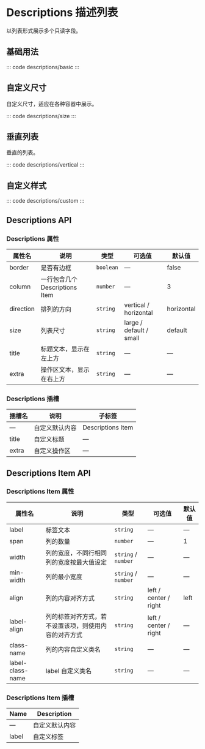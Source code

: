 <script setup>
  import basic from 'exam/descriptions/basic.vue'
  import size from 'exam/descriptions/size.vue'
  import vertical from 'exam/descriptions/vertical.vue'
  import custom from 'exam/descriptions/custom.vue'
</script>

# Descriptions 描述列表

以列表形式展示多个只读字段。

## 基础用法

::: code descriptions/basic
<basic></basic>
:::

## 自定义尺寸

自定义尺寸，适应在各种容器中展示。

::: code descriptions/size
<size></size>
:::

## 垂直列表

垂直的列表。

::: code descriptions/vertical
<vertical></vertical>
:::

## 自定义样式

::: code descriptions/custom
<custom></custom>
:::

## Descriptions API

### Descriptions 属性

| 属性名    | 说明                           | 类型      | 可选值                  | 默认值     |
| --------- | ------------------------------ | --------- | ----------------------- | ---------- |
| border    | 是否有边框                     | `boolean` | —                       | false      |
| column    | 一行包含几个 Descriptions Item | `number`  | —                       | 3          |
| direction | 排列的方向                     | `string`  | vertical / horizontal   | horizontal |
| size      | 列表尺寸                       | `string`  | large / default / small | default    |
| title     | 标题文本，显示在左上方         | `string`  | —                       | —          |
| extra     | 操作区文本，显示在右上方       | `string`  | —                       | —          |

### Descriptions 插槽

| 插槽名 | 说明           | 子标签            |
| ------ | -------------- | ----------------- |
| —      | 自定义默认内容 | Descriptions Item |
| title  | 自定义标题     | —                 |
| extra  | 自定义操作区   | —                 |

## Descriptions Item API

### Descriptions Item 属性

| 属性名           | 说明                                                 | 类型                | 可选值                | 默认值 |
| ---------------- | ---------------------------------------------------- | ------------------- | --------------------- | ------ |
| label            | 标签文本                                             | `string`            | —                     | —      |
| span             | 列的数量                                             | `number`            | —                     | 1      |
| width            | 列的宽度，不同行相同列的宽度按最大值设定             | `string` / `number` | —                     | —      |
| min-width        | 列的最小宽度                                         | `string` / `number` | —                     | —      |
| align            | 列的内容对齐方式                                     | `string`            | left / center / right | left   |
| label-align      | 列的标签对齐方式，若不设置该项，则使用内容的对齐方式 | `string`            | left / center / right | —      |
| class-name       | 列的内容自定义类名                                   | `string`            | —                     | —      |
| label-class-name | label 自定义类名                                     | `string`            | —                     | —      |

### Descriptions Item 插槽

| Name  | Description    |
| ----- | -------------- |
| —     | 自定义默认内容 |
| label | 自定义标签     |
